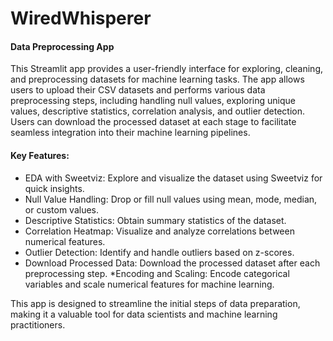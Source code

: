 # WiredWhisperer

#### Data Preprocessing App

This Streamlit app provides a user-friendly interface for exploring, cleaning, and preprocessing datasets for machine learning tasks. The app allows users to upload their CSV datasets and performs various data preprocessing steps, including handling null values, exploring unique values, descriptive statistics, correlation analysis, and outlier detection. Users can download the processed dataset at each stage to facilitate seamless integration into their machine learning pipelines.

#### Key Features:

* EDA with Sweetviz: Explore and visualize the dataset using Sweetviz for quick insights.
* Null Value Handling: Drop or fill null values using mean, mode, median, or custom values.
* Descriptive Statistics: Obtain summary statistics of the dataset.
* Correlation Heatmap: Visualize and analyze correlations between numerical features.
* Outlier Detection: Identify and handle outliers based on z-scores.
* Download Processed Data: Download the processed dataset after each preprocessing step.
*Encoding and Scaling: Encode categorical variables and scale numerical features for machine learning.

This app is designed to streamline the initial steps of data preparation, making it a valuable tool for data scientists and machine learning practitioners.
